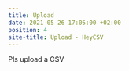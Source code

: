 ```yaml
---
title: Upload
date: 2021-05-26 17:05:00 +02:00
position: 4
site-title: Upload - HeyCSV
---
```


Pls upload a CSV 